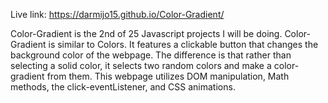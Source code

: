 Live link: https://darmijo15.github.io/Color-Gradient/

Color-Gradient is the 2nd of 25 Javascript projects I will be doing.
Color-Gradient is similar to Colors. It features a clickable button that changes the background color of the webpage.
The difference is that rather than selecting a solid color, it selects two random colors and make a color-gradient from them.
This webpage utilizes DOM manipulation, Math methods, the click-eventListener, and CSS animations.
